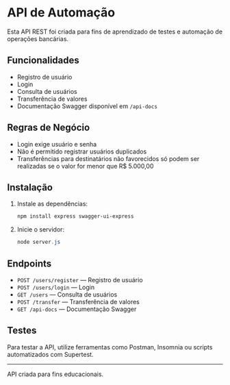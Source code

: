 # API de Automação

Esta API REST foi criada para fins de aprendizado de testes e automação de operações bancárias.

## Funcionalidades
- Registro de usuário
- Login
- Consulta de usuários
- Transferência de valores
- Documentação Swagger disponível em `/api-docs`

## Regras de Negócio
- Login exige usuário e senha
- Não é permitido registrar usuários duplicados
- Transferências para destinatários não favorecidos só podem ser realizadas se o valor for menor que R$ 5.000,00

## Instalação
1. Instale as dependências:
   ```powershell
   npm install express swagger-ui-express
   ```
2. Inicie o servidor:
   ```powershell
   node server.js
   ```

## Endpoints
- `POST /users/register` — Registro de usuário
- `POST /users/login` — Login
- `GET /users` — Consulta de usuários
- `POST /transfer` — Transferência de valores
- `GET /api-docs` — Documentação Swagger

## Testes
Para testar a API, utilize ferramentas como Postman, Insomnia ou scripts automatizados com Supertest.

---

API criada para fins educacionais.
